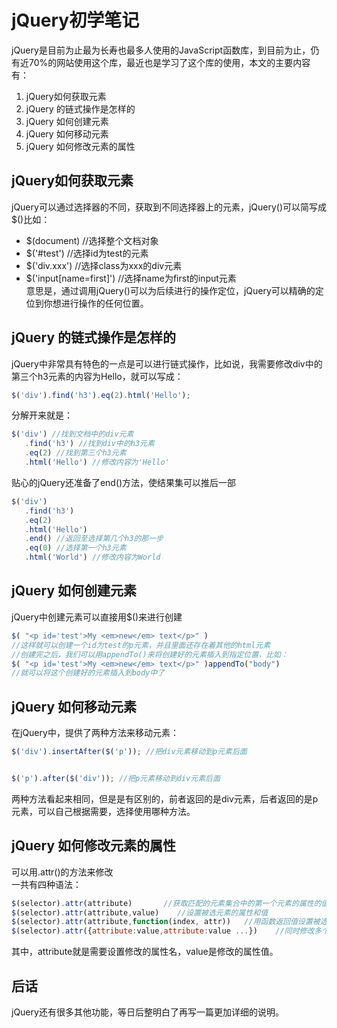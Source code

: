 # jQuery初学笔记
jQuery是目前为止最为长寿也最多人使用的JavaScript函数库，到目前为止，仍有近70%的网站使用这个库，最近也是学习了这个库的使用，本文的主要内容有：  
1. jQuery如何获取元素
2. jQuery 的链式操作是怎样的
3. jQuery 如何创建元素
4. jQuery 如何移动元素
5. jQuery 如何修改元素的属性
## jQuery如何获取元素
jQuery可以通过选择器的不同，获取到不同选择器上的元素，jQuery()可以简写成$()比如：
* $(document) //选择整个文档对象
* $('#test') //选择id为test的元素
* $('div.xxx') //选择class为xxx的div元素
* $('input[name=first]') //选择name为first的input元素  
意思是，通过调用jQuery()可以为后续进行的操作定位，jQuery可以精确的定位到你想进行操作的任何位置。
## jQuery 的链式操作是怎样的
jQuery中非常具有特色的一点是可以进行链式操作，比如说，我需要修改div中的第三个h3元素的内容为Hello，就可以写成：  
```javascript
$('div').find('h3').eq(2).html('Hello');
```
分解开来就是：
```javascript
$('div') //找到文档中的div元素
   .find('h3') //找到div中的h3元素
   .eq(2) //找到第三个h3元素
   .html('Hello') //修改内容为'Hello'
```
贴心的jQuery还准备了end()方法，使结果集可以推后一部
```javascript
$('div')
   .find('h3')
   .eq(2) 
   .html('Hello')
   .end() //返回至选择第几个h3的那一步
   .eq(0) //选择第一个h3元素
   .html('World') //修改内容为World
```
## jQuery 如何创建元素
jQuery中创建元素可以直接用$()来进行创建
```javascript
$( "<p id='test'>My <em>new</em> text</p>" )
//这样就可以创建一个id为test的p元素，并且里面还存在着其他的html元素
//创建完之后，我们可以用appendTo()来将创建好的元素插入到指定位置，比如：
$( "<p id='test'>My <em>new</em> text</p>" )appendTo("body")
//就可以将这个创建好的元素插入到body中了
```
## jQuery 如何移动元素
在jQuery中，提供了两种方法来移动元素：  
```javascript
$('div').insertAfter($('p')); //把div元素移动到p元素后面


$('p').after($('div')); //把p元素移动到div元素后面
```
两种方法看起来相同，但是是有区别的，前者返回的是div元素，后者返回的是p元素，可以自己根据需要，选择使用哪种方法。
## jQuery 如何修改元素的属性
可以用.attr()的方法来修改  
一共有四种语法：
```javascript
$(selector).attr(attribute)       //获取匹配的元素集合中的第一个元素的属性的值
$(selector).attr(attribute,value)    //设置被选元素的属性和值
$(selector).attr(attribute,function(index, attr))   //用函数返回值设置被选元素的属性和值
$(selector).attr({attribute:value,attribute:value ...})    //同时修改多个属性的属性值
```
其中，attribute就是需要设置修改的属性名，value是修改的属性值。
## 后话
jQuery还有很多其他功能，等日后整明白了再写一篇更加详细的说明。